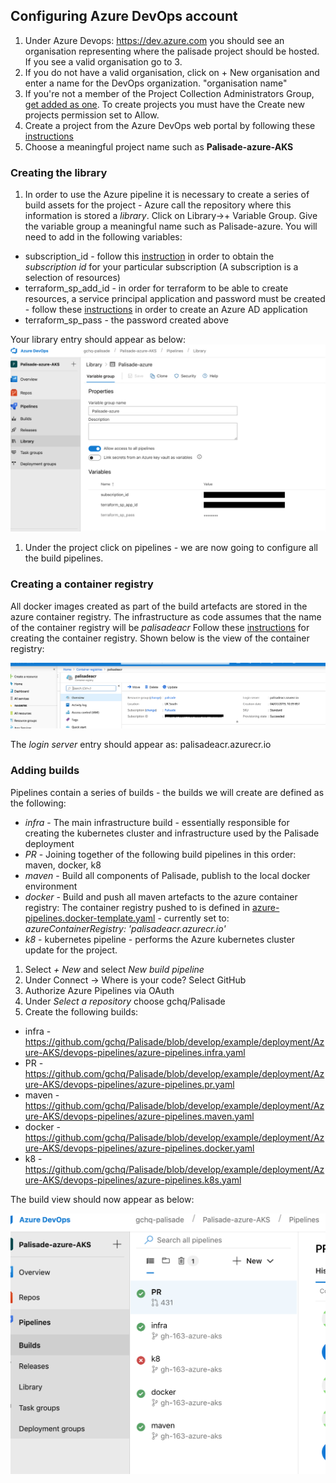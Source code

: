 ## Configuring Azure DevOps account
1. Under Azure Devops: https://dev.azure.com you should see an organisation representing where the palisade project should be hosted. If you see a valid organisation go to 3.
1. If you do not have a valid organisation, click on + New organisation and enter a name for the DevOps organization. "organisation name"
1. If you're not a member of the Project Collection Administrators Group,  [get added as one](https://docs.microsoft.com/en-us/azure/devops/organizations/security/set-project-collection-level-permissions?view=azure-devops). To create projects you must have the Create new projects permission set to Allow.
1. Create a project from the Azure DevOps web portal by following these [instructions](https://docs.microsoft.com/en-us/azure/devops/organizations/projects/create-project?view=azure-devops) 
1. Choose a meaningful project name such as **Palisade-azure-AKS**

### Creating the library
1. In order to use the Azure pipeline it is necessary to create a series of build assets for the project - Azure call the repository where this information is stored a *library*. Click on Library->+ Variable Group. Give the variable group a meaningful name such as Palisade-azure.
You will need to add in the following variables:
* subscription_id - follow this [instruction](https://blogs.msdn.microsoft.com/mschray/2016/03/18/getting-your-azure-subscription-guid-new-portal/) in order to obtain the *subscription id* for your particular subscription (A subscription is a selection of resources)
* terraform_sp_add_id - in order for terraform to be able to create resources, a service principal application and password must be created - follow these [instructions](https://docs.microsoft.com/en-us/azure/active-directory/develop/howto-create-service-principal-portal) in order to create an Azure AD application
* terraform_sp_pass - the password created above

Your library entry should appear as below:
![library image](./library.png)

1. Under the project click on pipelines - we are now going to configure all the build pipelines.
 
### Creating a container registry
All docker images created as part of the build artefacts are stored in the azure container registry.
The infrastructure as code assumes that the name of the container registry will be *palisadeacr*
Follow these [instructions](https://docs.microsoft.com/en-us/azure/container-registry/container-registry-get-started-portal) for creating the container registry.
Shown below is the view of the container registry:

![container registry](./containerRegistry.png)

The *login server* entry should appear as: palisadeacr.azurecr.io 

### Adding builds 
Pipelines contain a series of builds - the builds we will create are defined as the following:

* *infra* - The main infrastructure build - essentially responsible for creating the kubernetes cluster and infrastructure used by the Palisade deployment
* *PR* - Joining together of the following build pipelines in this order: maven, docker, k8
* *maven* - Build all components of Palisade, publish to the local docker environment
* *docker* - Build and push all maven artefacts to the azure container registry: The container registry pushed to is defined in [azure-pipelines.docker-template.yaml](devops-pipelines/azure-pipelines.docker-template.yaml) - currently set to: *azureContainerRegistry: 'palisadeacr.azurecr.io'*
* *k8* - kubernetes pipeline - performs the Azure kubernetes cluster update for the project.

1. Select *+ New* and select *New build pipeline*
1. Under Connect -> Where is your code? Select GitHub
1. Authorize Azure Pipelines via OAuth
1. Under *Select a repository* choose gchq/Palisade
1. Create the following builds:

* infra - https://github.com/gchq/Palisade/blob/develop/example/deployment/Azure-AKS/devops-pipelines/azure-pipelines.infra.yaml
* PR - https://github.com/gchq/Palisade/blob/develop/example/deployment/Azure-AKS/devops-pipelines/azure-pipelines.pr.yaml
* maven - https://github.com/gchq/Palisade/blob/develop/example/deployment/Azure-AKS/devops-pipelines/azure-pipelines.maven.yaml
* docker - https://github.com/gchq/Palisade/blob/develop/example/deployment/Azure-AKS/devops-pipelines/azure-pipelines.docker.yaml
* k8 - https://github.com/gchq/Palisade/blob/develop/example/deployment/Azure-AKS/devops-pipelines/azure-pipelines.k8s.yaml

The build view should now appear as below:

![build view](./buildView.png)